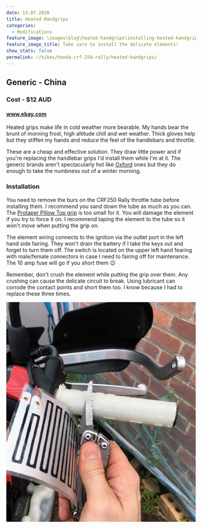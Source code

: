 ```yaml
---
date: 13-07-2020
title: Heated Handgrips
categories:
  - Modifications
feature_image: \images\blog\heated-handgrips\installing-heated-handgrip-element-install-honda-crf250-rally
feature_image_title: Take care to install the delicate elements!
show_stats: false
permalink: //bikes/honda-crf-250-rally/heated-handgrips/
---
```

<h2>Generic - China</h2>
<h3>Cost - $12 AUD</h3>
<h4>
  <a href="https://www.ebay.com/">www.ebay.com</a>
</h4>
<p>
  Heated grips make life in cold weather more bearable. My hands bear the brunt of morning frost, high altitude chill and wet weather. Thick gloves help but they stiffen my hands and reduce the feel of the handlebars and throttle.
</p>

<p>
  These are a cheap and effective solution. They draw little power and if you're replacing the handlebar grips I'd install them while I'm at it. The generic brands aren't spectacularly hot like <a href="https://www.oxfordproducts.com/motorcycle/product_type/accessories/handlebar_accessories/heated_grips/" target="_blank">Oxford</a> ones but they do enough to take the numbness out of a winter morning.
</p>

<h3>Installation</h3>
<p>
  You need to remove the burs on the CRF250 Rally throttle tube before installing them. I recommend you sand down the tube as much as you can. The <a href="{% post_url 2020-07-05-pro-taper-grips %}">Protaper Pillow Top grip</a> is too small for it. You will damage the element if you try to force it on. I recommend taping the element to the tube so it won't move when putting the grip on.
</p>

<p>
  The element wiring connects to the ignition via the outlet port in the left hand side fairing. They won't drain the battery if I take the keys out and forget to turn them off. The switch is located on the upper left hand fearing with male/female connectors in case I need to fairing off for maintenance. The 10 amp fuse will go if you short them 😉
</p>

<p>
  Remember, don't crush the element while putting the grip over them. Any crushing can cause the delicate circuit to break. Using lubricant can corrode the contact points and short them too. I know because I had to replace these three times.
</p>

<picture>
  <source srcset="\images\blog\heated-handgrips\cutting-throttle-tube-burs-honda-crf250-rally.webp">
  <img src="\images\blog\heated-handgrips\cutting-throttle-tube-burs-honda-crf250-rally.jpg" alt="Cutting the burs off the throttle tube with a knife on a Honda CRF250 Rally" />
</picture>

